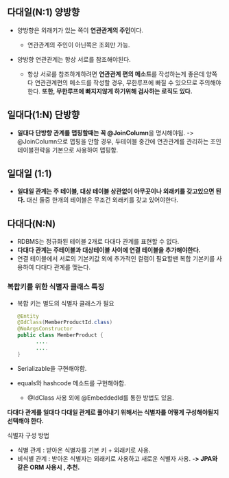 ## 다대일(N:1) 양방향

- 양방향은 외래키가 있는 쪽이 **연관관계의 주인**이다. 

  - 연관관계의 주인이 아닌쪽은 조회만 가능.

- 양방향 연관관계는 항상 서로를 참조해야된다.

  - 항상 서로를 참조하게하려면 **연관관계 편의 메소드**를 작성하는게 좋은데 양쪽 다 연관관계편의 메소드를 작성할 경우, 무한루프에 빠질 수 있으므로 주의해야한다. **또한, 무한루프에 빠지지않게 하기위해 검사하는 로직도 있다.**

  

## 일대다(1:N) 단방향

- **일대다 단방향 관계를 맵핑할때는 꼭 @JoinColumn**을 명시해야됨.
  -> @JoinColumn으로 맵핑을 안할 경우, 두테이블 중간에 연관관계를 관리하는 조인테이블전략을 기본으로 사용하여 맵핑함.

## 일대일 (1:1)

- **일대일 관계는 주 테이블, 대상 테이블 상관없이 아무곳이나 외래키를 갖고있으면 된다.**
  대신 둘중 한개의 테이블은 무조건 외래키를 갖고 있어야한다.

## 다대다(N:N)

- RDBMS는 정규화된 테이블 2개로 다대다 관계를 표현할 수 없다.
- **다대다 관계는 주테이블과 대상테이블 사이에 연결 테이블을 추가해야한다.**
- 연결 테이블에서 서로의 기본키값 외에 추가적인 컬럼이 필요할땐 복합 기본키를 사용하여 
  다대다 관계를 맺는다. 

### 복합키를 위한 식별자 클래스 특징

- 복합 키는 별도의 식별자 클래스가 필요

  ```java
  @Entity
  @IdClass(MemberProductId.class)
  @NoArgsConstructor
  public class MemberProduct {
  		....
  		....
  }
  ```

- Serializable을 구현해야함.

- equals와 hashcode 메소드를 구현해야함.

  - @IdClass 사용 외에 @EmbeddedId를 통한 방법도 있음.

**다대다 관계를 일대다 다대일 관계로 풀어내기 위해서는 식별자를 어떻게 구성해야될지 선택해야 한다.**

식별자 구성 방법

- 식별 관계 : 받아온 식별자를 기본 키 + 외래키로 사용.
- 비식별 관계 : 받아온 식별자는 외래키로 사용하고 새로운 식별자 사용. 
  **-> JPA와 같은 ORM 사용시 , 추천.**